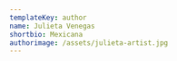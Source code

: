 ```yaml
---
templateKey: author
name: Julieta Venegas
shortbio: Mexicana
authorimage: /assets/julieta-artist.jpg
---
```

